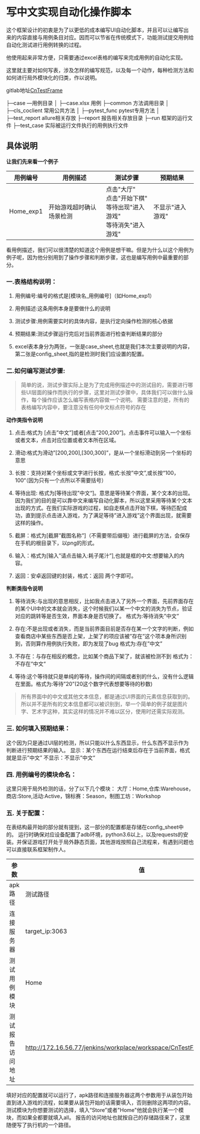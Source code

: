# 写中文实现自动化操作脚本


这个框架设计的初衷是为了以更低的成本编写UI自动化脚本，并且可以让编写出来的内容直接与用例条目对应。因而可以节省在传统模式下，功能测试提交用例给自动化测试进行用例转换的过程。

他使用起来非常方便，只需要通过excel表格的编写来完成用例的自动化实现。

这里就主要对如何写表，涉及怎样的编写规范，以及每一个动作，每种检测方法和如何进行局外模块化的归类，作以说明。

gitlab地址[CnTestFrame](https://gitlab.ilongyuan.cn/lytg/cntestframe)


├─case  			—用例目录
│  ├─case.xlsx  			用例
├─common  			方法调用目录
│  ├─cls_coclient  			常用公共方法
│  ├─pytest_func  			pytest专用方法
│  ├─test_report  			allure相关存放
├─report  			报告相关存放目录
├─run  			框架的运行文件
├─test_case  			实际被运行文件执行的用例执行文件

## 具体说明

**让我们先来看一个例子**

|用例编号|用例描述|测试步骤|预期结果|
| ------------ | ------------ |------------| ------------ |
| Home_exp1 | 开始游戏超时确认场景检测 |点击"大厅"<br>点击"开始下棋"<br>等待出现"进入游戏"<br>等待消失"进入游戏"|不显示"进入游戏"
看用例描述，我们可以很清楚的知道这个用例是想干嘛。但是为什么以这个用例为例子呢，因为他分别用到了操作步骤和判断步骤，这也是编写用例中最重要的部分。

### 一.表格结构说明：

1. 用例编号:编号的格式是[模块名_用例编号]（如Home_exp1）

2. 用例描述:这条用例本身是要做什么的说明
3. 测试步骤:用例需要实时的具体内容，是执行定向操作检测的核心依据

4. 预期结果:测试步骤运行完后对当前界面进行检查判断结果的部分
5. excel表本身分为两张，一张是case_sheet,也就是我们本次主要说明的内容，第二张是config_sheet,指的是检测时我们应设置的配置。

### 二.如何编写测试步骤:
> 简单的说，测试步骤实际上是为了完成用例描述中的测试目的，需要进行哪些UI层面的操作而执行的步骤，这里对测试步骤中，具体我们可以做什么操作，每个操作应该怎么编写表格内容做一个说明。
需要注意的是，所有的表格编写内容中，要注意没有任何中文标点符号的存在

**动作类指令说明**

1. 点击:格式为 [点击”中文”]或者[点击”200,200”]。点击事件可以输入一个坐标或者文本，点击对应位置或者文本所在区域。

2. 滑动:格式为滑动”[200,200],[300,300]”，是从一个坐标滑动到另一个坐标的意思
3. 长按：支持对某个坐标或文字进行长按，格式:长按”中文”,或长按“100，100“（因为只有一个点所以不需要括号）
4. 等待出现: 格式为[等待出现”中文“]。意思是等待某个界面，某个文本的出现。因为我们的目的是可以靠中文来编写自动化脚本，所以这里采用等待某个文本出现的方式。在我们实际游戏的过程，如自走棋点击开始下棋，等待匹配成功，直到提示点击进入游戏，为了满足等待”进入游戏”这个界面出现，就需要这样的操作。

5. 截屏：格式为[截屏”截图名称”]（不需要带后缀哦）进行截屏的方法，会保存在手机的根目录下，以png的形式。
6. 输入：格式为[输入”请点击输入:耗子尾汁”],也就是框的中文:想要输入的内容。
7. 返回：安卓返回键的封装，格式：返回 两个字即可。

**判断类指令说明**

1. 等待消失:与出现的意思相反，比如我点击进入了另外一个界面，先前界面存在的某个UI中的文本就会消失，这个时候我们以某一个中文的消失为节点，验证对应的跳转等是否生效，界面本身是否切换了。 格式为:等待消失”中文”

2. 存在:不是出现或者消失，而是当前界面目前是否存在某一个文字的判断，例如查看商店中某些东西是否上架，上架了的项应该被”存在”这个项本身所识别到，否则算作用例执行失败，即为发现了bug 格式为:存在”中文”
3. 不存在：与存在相反的概念，比如某个商品下架了，就该被检测不到 格式为：不存在“中文“

4. 等待:这个等待就只是单纯的等待，操作间的间隔或者别的什么，没有什么逻辑在里面。格式为:等待”20”(20这个数字代表想要等待的秒数)

> 所有界面中的中文或其他文本信息，都是通过UI界面的元素信息获取到的。所以并不是所有的文本信息都可以被识别到，举一个简单的例子就是图片字、艺术字这种，其实这样的情况并不难以区分，使用时还需实际观测。

### 三.	如何填入预期结果：
这个因为只是通过UI层的检测，所以只能以什么东西显示，什么东西不显示作为判断进行预期结果的输入。
显示：某个东西在运行结束后存在于当前界面，格式就是显示”中文”
不显示：不显示“中文“
### 四.	用例编号的模块命名：
这里只用于局外检测的话，分了以下几个模块：
大厅：Home,仓库:Warehouse，商店:Store,活动:Active，锦标赛：Season，制图工坊：Workshop
### 五.	关于配置：
在表结构最开始的部分就有提到，这一部分的配置都是存储在config_sheet中的。
运行时确保对应设备配置了adb环境，python3.6以上，以及requests的安装。并保证游戏打开处于局外静态页面，其他游戏按照自己流程来，有遇到问题也可以直接联系框架制作人。

|参数|值|
| ------------ | ------------ |
| apk路径 |  测试路径 |
| 连接服务器  | target_ip:3063  |
| 测试用例模块  |  Home |
|  测试报告访问地址 |  http://172.16.56.77/jenkins/workplace/workspace/CnTestFrame/report/index.html |
填好对应的配置就可以运行了，apk路径和连接服务器这两个参数用于从装包开始直到进入游戏的流程，如果要从装包开始的话需要填入，否则删除这两项的内容。
测试模块为你想要测试的选择，填入“Store”或者"Home"他就会执行某一个模块，而如果全都要就填入all。
报告的访问地址也就按自己的存储路径来了，这里随便写了执行机的一个路径。